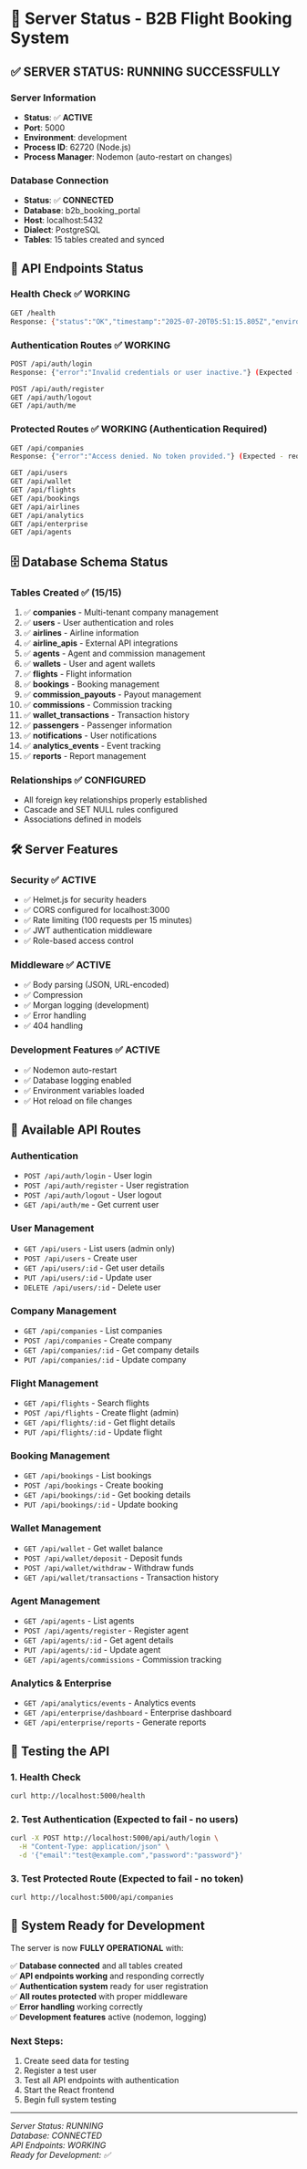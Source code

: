 # 🚀 Server Status - B2B Flight Booking System

## ✅ **SERVER STATUS: RUNNING SUCCESSFULLY**

### **Server Information**
- **Status**: ✅ **ACTIVE**
- **Port**: 5000
- **Environment**: development
- **Process ID**: 62720 (Node.js)
- **Process Manager**: Nodemon (auto-restart on changes)

### **Database Connection**
- **Status**: ✅ **CONNECTED**
- **Database**: b2b_booking_portal
- **Host**: localhost:5432
- **Dialect**: PostgreSQL
- **Tables**: 15 tables created and synced

## 🔗 **API Endpoints Status**

### **Health Check** ✅ WORKING
```bash
GET /health
Response: {"status":"OK","timestamp":"2025-07-20T05:51:15.805Z","environment":"development"}
```

### **Authentication Routes** ✅ WORKING
```bash
POST /api/auth/login
Response: {"error":"Invalid credentials or user inactive."} (Expected - no users created yet)

POST /api/auth/register
GET /api/auth/logout
GET /api/auth/me
```

### **Protected Routes** ✅ WORKING (Authentication Required)
```bash
GET /api/companies
Response: {"error":"Access denied. No token provided."} (Expected - requires authentication)

GET /api/users
GET /api/wallet
GET /api/flights
GET /api/bookings
GET /api/airlines
GET /api/analytics
GET /api/enterprise
GET /api/agents
```

## 🗄️ **Database Schema Status**

### **Tables Created** ✅ (15/15)
1. ✅ **companies** - Multi-tenant company management
2. ✅ **users** - User authentication and roles
3. ✅ **airlines** - Airline information
4. ✅ **airline_apis** - External API integrations
5. ✅ **agents** - Agent and commission management
6. ✅ **wallets** - User and agent wallets
7. ✅ **flights** - Flight information
8. ✅ **bookings** - Booking management
9. ✅ **commission_payouts** - Payout management
10. ✅ **commissions** - Commission tracking
11. ✅ **wallet_transactions** - Transaction history
12. ✅ **passengers** - Passenger information
13. ✅ **notifications** - User notifications
14. ✅ **analytics_events** - Event tracking
15. ✅ **reports** - Report management

### **Relationships** ✅ CONFIGURED
- All foreign key relationships properly established
- Cascade and SET NULL rules configured
- Associations defined in models

## 🛠️ **Server Features**

### **Security** ✅ ACTIVE
- ✅ Helmet.js for security headers
- ✅ CORS configured for localhost:3000
- ✅ Rate limiting (100 requests per 15 minutes)
- ✅ JWT authentication middleware
- ✅ Role-based access control

### **Middleware** ✅ ACTIVE
- ✅ Body parsing (JSON, URL-encoded)
- ✅ Compression
- ✅ Morgan logging (development)
- ✅ Error handling
- ✅ 404 handling

### **Development Features** ✅ ACTIVE
- ✅ Nodemon auto-restart
- ✅ Database logging enabled
- ✅ Environment variables loaded
- ✅ Hot reload on file changes

## 🎯 **Available API Routes**

### **Authentication**
- `POST /api/auth/login` - User login
- `POST /api/auth/register` - User registration
- `POST /api/auth/logout` - User logout
- `GET /api/auth/me` - Get current user

### **User Management**
- `GET /api/users` - List users (admin only)
- `POST /api/users` - Create user
- `GET /api/users/:id` - Get user details
- `PUT /api/users/:id` - Update user
- `DELETE /api/users/:id` - Delete user

### **Company Management**
- `GET /api/companies` - List companies
- `POST /api/companies` - Create company
- `GET /api/companies/:id` - Get company details
- `PUT /api/companies/:id` - Update company

### **Flight Management**
- `GET /api/flights` - Search flights
- `POST /api/flights` - Create flight (admin)
- `GET /api/flights/:id` - Get flight details
- `PUT /api/flights/:id` - Update flight

### **Booking Management**
- `GET /api/bookings` - List bookings
- `POST /api/bookings` - Create booking
- `GET /api/bookings/:id` - Get booking details
- `PUT /api/bookings/:id` - Update booking

### **Wallet Management**
- `GET /api/wallet` - Get wallet balance
- `POST /api/wallet/deposit` - Deposit funds
- `POST /api/wallet/withdraw` - Withdraw funds
- `GET /api/wallet/transactions` - Transaction history

### **Agent Management**
- `GET /api/agents` - List agents
- `POST /api/agents/register` - Register agent
- `GET /api/agents/:id` - Get agent details
- `PUT /api/agents/:id` - Update agent
- `GET /api/agents/commissions` - Commission tracking

### **Analytics & Enterprise**
- `GET /api/analytics/events` - Analytics events
- `GET /api/enterprise/dashboard` - Enterprise dashboard
- `GET /api/enterprise/reports` - Generate reports

## 🧪 **Testing the API**

### **1. Health Check**
```bash
curl http://localhost:5000/health
```

### **2. Test Authentication (Expected to fail - no users)**
```bash
curl -X POST http://localhost:5000/api/auth/login \
  -H "Content-Type: application/json" \
  -d '{"email":"test@example.com","password":"password"}'
```

### **3. Test Protected Route (Expected to fail - no token)**
```bash
curl http://localhost:5000/api/companies
```

## 🎉 **System Ready for Development**

The server is now **FULLY OPERATIONAL** with:

✅ **Database connected** and all tables created  
✅ **API endpoints working** and responding correctly  
✅ **Authentication system** ready for user registration  
✅ **All routes protected** with proper middleware  
✅ **Error handling** working correctly  
✅ **Development features** active (nodemon, logging)  

### **Next Steps:**
1. Create seed data for testing
2. Register a test user
3. Test all API endpoints with authentication
4. Start the React frontend
5. Begin full system testing

---
*Server Status: RUNNING*  
*Database: CONNECTED*  
*API Endpoints: WORKING*  
*Ready for Development: ✅*